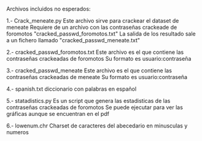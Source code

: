 Archivos incluidos no esperados:

1.- Crack_meneate.py
Este archivo sirve para crackear el dataset de meneate
Requiere de un archivo con las contraseñas crackeade de foromotos "cracked_passwd_foromotos.txt"
La salida de los resultado sale a un fichero llamado "cracked_passwd_meneate.txt"

2.- cracked_passwd_foromotos.txt
Este archivo es el que contiene las contraseñas crackeadas de foromotos
Su formato es usuario:contraseña

3.- cracked_passwd_meneate
Este archivo es el que contiene las contraseñas crackeadas de meneate
Su formato es usuario:contraseña

4.- spanish.txt
diccionario con palabras en español

5.- statadistics.py
Es un script que genera las estadisticas de las contraseñas crackeadas de foromotos
Se puede ejecutar para ver las gráficas aunque se encuentran en el pdf

6.- lowenum.chr 
Charset de caracteres del abecedario en minusculas y numeros 